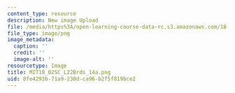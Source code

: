 ```yaml
---
content_type: resource
description: New image Upload
file: /media/https%3A/open-learning-course-data-rc.s3.amazonaws.com/18-02sc-multivariable-calculus-fall-2010/8fe4293b71a9230dca96b2f5f819bce2_MIT18_02SC_L22Brds_14a.png
file_type: image/png
image_metadata:
  caption: ''
  credit: ''
  image-alt: ''
resourcetype: Image
title: MIT18_02SC_L22Brds_14a.png
uid: 8fe4293b-71a9-230d-ca96-b2f5f819bce2
---
```

